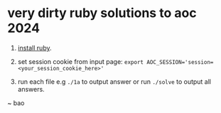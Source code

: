 # very dirty ruby solutions to aoc 2024

1. [install ruby](https://github.com/rbenv/rbenv-installer).

2. set session cookie from input page: `export AOC_SESSION='session=<your_session_cookie_here>'`

3. run each file e.g `./1a` to output answer or run `./solve` to output all answers.

~ bao

